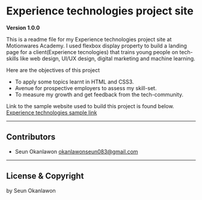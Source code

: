 # Experience technologies project site

**Version 1.0.0**

This is a readme file for my Experience technologies project site at Motionwares Academy. I used flexbox display property to build a landing page for a client(Experience tecnologies) that trains young people on tech-skills like web design, UI/UX design, digital marketing and machine learning.

Here are the objectives of this project
* To apply some topics learnt in HTML and CSS3.
* Avenue for prospective employers to assess my skill-set.
* To measure my growth and get feedback from the tech-community.

Link to the sample website used to build this project is found below.
[Experience technologies sample link](https://experiencetech.herokuapp.com/)

---

## Contributors

- Seun Okanlawon <okanlawonseun083@gmail.com>

---

## License & Copyright

by Seun Okanlawon
